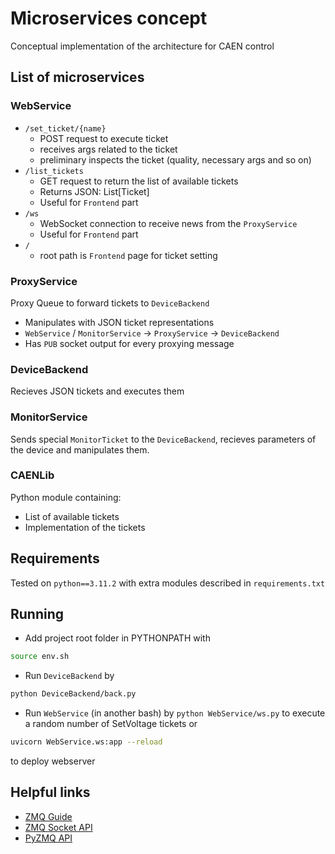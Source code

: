 # Microservices concept

Conceptual implementation of the architecture for CAEN control

## List of microservices

### WebService
* `/set_ticket/{name}`
  * POST request to execute ticket
  * receives args related to the ticket
  * preliminary inspects the ticket (quality, necessary args and so on)
* `/list_tickets`
  * GET request to return the list of available tickets
  * Returns JSON: List[Ticket]
  * Useful for `Frontend` part
* `/ws`
  * WebSocket connection to receive news from the `ProxyService`
  * Useful for `Frontend` part
* `/`
  * root path is `Frontend` page for ticket setting

### ProxyService
Proxy Queue to forward tickets to `DeviceBackend`
* Manipulates with JSON ticket representations
* `WebService` / `MonitorService` → `ProxyService` → `DeviceBackend`
* Has `PUB` socket output for every proxying message

### DeviceBackend
Recieves JSON tickets and executes them


### MonitorService
Sends special `MonitorTicket` to the `DeviceBackend`, recieves parameters of the device and manipulates them.


### CAENLib
Python module containing:
* List of available tickets
* Implementation of the tickets

## Requirements
Tested on `python==3.11.2` with extra modules described in `requirements.txt`

## Running

* Add project root folder in PYTHONPATH with
```bash
source env.sh
```
* Run `DeviceBackend` by
```bash
python DeviceBackend/back.py
```
* Run `WebService` (in another bash) by `python WebService/ws.py` to execute a random number of SetVoltage tickets or 
```bash
uvicorn WebService.ws:app --reload
```
to deploy webserver


## Helpful links
* [ZMQ Guide](https://zguide.zeromq.org/)
* [ZMQ Socket API](https://zeromq.org/socket-api/)
* [PyZMQ API](https://pyzmq.readthedocs.io/en/latest/api/zmq.html)
